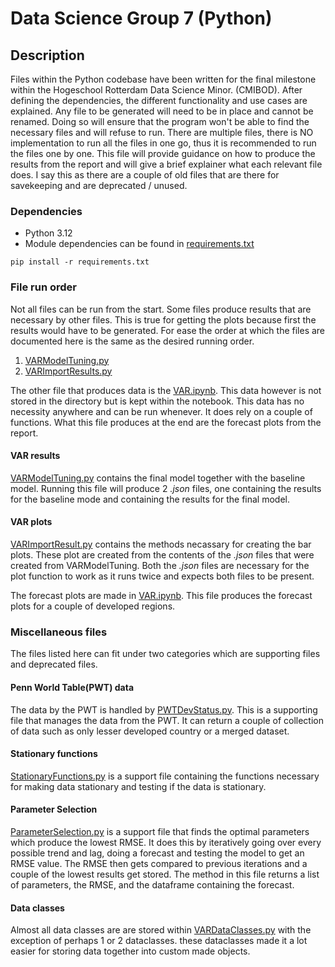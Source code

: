 # Data Science Group 7 (Python)
## Description

Files within the Python codebase have been written for the final milestone within the Hogeschool Rotterdam Data Science Minor. (CMIBOD). After defining the dependencies, the different functionality and use cases are explained.
Any file to be generated will need to be in place and cannot be renamed. Doing so will ensure that the program won't be able to find the necessary files and will refuse to run.
There are multiple files, there is NO implementation to run all the files in one go, thus it is recommended to run the files one by one.
This file will provide guidance on how to produce the results from the report and will give a brief explainer what each relevant file does. I say this as there are a couple of old files that are there for savekeeping and are deprecated / unused.

### Dependencies

* Python 3.12
* Module dependencies can be found in [requirements.txt](requirements.txt)

```
pip install -r requirements.txt
```

### File run order
Not all files can be run from the start. Some files produce results that are necessary by other files. This is true for getting the plots because first the results would have to be generated.
For ease the order at which the files are documented here is the same as the desired running order.

1. [VARModelTuning.py](Models/VectorAutoRegression/VARModelTuning.py)
2. [VARImportResults.py](Models/VectorAutoRegression/VARImportResults.py)

The other file that produces data is the [VAR.ipynb](Models/VectorAutoRegression/VAR.ipynb). This data however is not stored in the directory but is kept within the notebook. This data has no necessity anywhere and can be run whenever. It does rely on a couple of functions. What this file produces at the end are the forecast plots from the report.

#### VAR results
[VARModelTuning.py](Models/VectorAutoRegression/VARModelTuning.py) contains the final model together with the baseline model. Running this file will produce 2 *.json* files, one containing the results for the baseline mode and containing the results for the final model.

#### VAR plots
[VARImportResult.py](Models/VarImportResults.py) contains the methods necassary for creating the bar plots. These plot are created from the contents of the *.json* files that were created from VARModelTuning. Both the *.json* files are necessary for the plot function to work as it runs twice and expects both files to be present.

The forecast plots are made in [VAR.ipynb](/Models/VectorAutoRegression/VAR.ipynb). This file produces the forecast plots for a couple of developed regions.

### Miscellaneous files
The files listed here can fit under two categories which are supporting files and deprecated files.

#### Penn World Table(PWT) data
The data by the PWT is handled by [PWTDevStatus.py](Models/VectorAutoRegression/PWTDevStatus.py). This is a supporting file that manages the data from the PWT. It can return a couple of collection of data such as only lesser developed country or a merged dataset.

#### Stationary functions
[StationaryFunctions.py](/Models/VectorAutoRegression/StationaryFunctions.py) is a support file containing the functions necessary for making data stationary and testing if the data is stationary.

#### Parameter Selection
[ParameterSelection.py](Models/VectorAutoRegression/VARParameterSelection.py) is a support file that finds the optimal parameters which produce the lowest RMSE. It does this by iteratively going over every possible trend and lag, doing a forecast and testing the model to get an RMSE value. The RMSE then gets compared to previous iterations and a couple of the lowest results get stored. The method in this file returns a list of parameters, the RMSE, and the dataframe containing the forecast.

#### Data classes
Almost all data classes are are stored within [VARDataClasses.py](Models/VectorAutoRegression/VARDataClasses.py) with the exception of perhaps 1 or 2 dataclasses. these dataclasses made it a lot easier for storing data together into custom made objects.